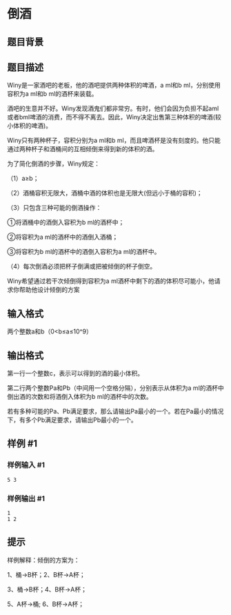 # 倒酒

## 题目背景



## 题目描述

Winy是一家酒吧的老板，他的酒吧提供两种体积的啤酒，a ml和b ml，分别使用容积为a ml和b ml的酒杯来装载。

酒吧的生意并不好。Winy发现酒鬼们都非常穷。有时，他们会因为负担不起aml或者bml啤酒的消费，而不得不离去。因此，Winy决定出售第三种体积的啤酒(较小体积的啤酒)。

Winy只有两种杯子，容积分别为a ml和b ml，而且啤酒杯是没有刻度的。他只能通过两种杯子和酒桶间的互相倾倒来得到新的体积的酒。

为了简化倒酒的步骤，Winy规定：

（1）a≥b；

（2）酒桶容积无限大，酒桶中酒的体积也是无限大(但远小于桶的容积)；

（3）只包含三种可能的倒酒操作：

①将酒桶中的酒倒入容积为b ml的酒杯中；

②将容积为a ml的酒杯中的酒倒入酒桶；

③将容积为b ml的酒杯中的酒倒入容积为a ml的酒杯中。

（4）每次倒酒必须把杯子倒满或把被倾倒的杯子倒空。

Winy希望通过若干次倾倒得到容积为a ml酒杯中剩下的酒的体积尽可能小，他请求你帮助他设计倾倒的方案


## 输入格式

两个整数a和b（0<b≤a≤10^9）


## 输出格式

第一行一个整数c，表示可以得到的酒的最小体积。

第二行两个整数Pa和Pb（中间用一个空格分隔），分别表示从体积为a ml的酒杯中倒出酒的次数和将酒倒入体积为b ml的酒杯中的次数。

若有多种可能的Pa、Pb满足要求，那么请输出Pa最小的一个。若在Pa最小的情况下，有多个Pb满足要求，请输出Pb最小的一个。


## 样例 #1

### 样例输入 #1
```
5 3
```

### 样例输出 #1

```
1
1 2
```

## 提示

样例解释：倾倒的方案为：

1、桶->B杯；2、B杯->A杯；

3、桶->B杯；4、B杯->A杯；

5、A杯->桶; 6、B杯->A杯；

